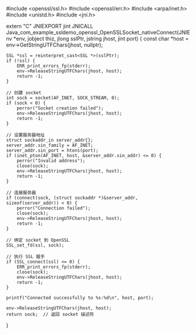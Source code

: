 #include <openssl/ssl.h>
#include <openssl/err.h>
#include <arpa/inet.h>
#include <unistd.h>
#include <jni.h>

extern "C"
JNIEXPORT jint JNICALL
Java_com_example_ssldemo_openssl_OpenSSLSocket_nativeConnect(JNIEnv *env, jobject thiz,
                                                              jlong sslPtr, jstring jhost,
                                                              jint port) {
    const char *host = env->GetStringUTFChars(jhost, nullptr);

    SSL *ssl = reinterpret_cast<SSL *>(sslPtr);
    if (!ssl) {
        ERR_print_errors_fp(stderr);
        env->ReleaseStringUTFChars(jhost, host);
        return -1;
    }

    // 创建 socket
    int sock = socket(AF_INET, SOCK_STREAM, 0);
    if (sock < 0) {
        perror("Socket creation failed");
        env->ReleaseStringUTFChars(jhost, host);
        return -1;
    }

    // 设置服务器地址
    struct sockaddr_in server_addr{};
    server_addr.sin_family = AF_INET;
    server_addr.sin_port = htons(port);
    if (inet_pton(AF_INET, host, &server_addr.sin_addr) <= 0) {
        perror("Invalid address");
        close(sock);
        env->ReleaseStringUTFChars(jhost, host);
        return -1;
    }

    // 连接服务器
    if (connect(sock, (struct sockaddr *)&server_addr, sizeof(server_addr)) < 0) {
        perror("Connection failed");
        close(sock);
        env->ReleaseStringUTFChars(jhost, host);
        return -1;
    }

    // 绑定 socket 到 OpenSSL
    SSL_set_fd(ssl, sock);

    // 执行 SSL 握手
    if (SSL_connect(ssl) <= 0) {
        ERR_print_errors_fp(stderr);
        close(sock);
        env->ReleaseStringUTFChars(jhost, host);
        return -1;
    }

    printf("Connected successfully to %s:%d\n", host, port);

    env->ReleaseStringUTFChars(jhost, host);
    return sock;  // 返回 socket 描述符
}